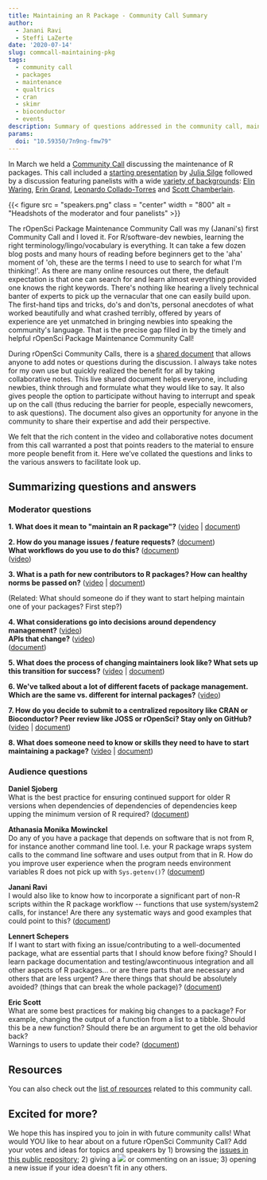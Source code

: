 ```yaml
---
title: Maintaining an R Package - Community Call Summary
author:
  - Janani Ravi
  - Steffi LaZerte
date: '2020-07-14'
slug: commcall-maintaining-pkg
tags:
  - community call
  - packages
  - maintenance
  - qualtrics
  - cran
  - skimr
  - bioconductor
  - events
description: Summary of questions addressed in the community call, maintaining R packages
params:
  doi: "10.59350/7n9ng-fmw79"
---
```


In March we held a [Community Call](/commcalls/2020-03-18/) discussing the maintenance of R packages. 
This call included a [starting presentation](https://speakerdeck.com/juliasilge/maintaining-an-r-package) by [Julia Silge](/author/julia-silge/) followed by a discussion featuring panelists with a wide [variety of backgrounds](/blog/2020/03/04/commcall-mar2020/#speakers): [Elin Waring](/author/elin-waring), [Erin Grand](/author/erin-grand), [Leonardo Collado-Torres](/author/leonardo-collado-torres) and [Scott Chamberlain](/author/scott-chamberlain).  

{{< figure src = "speakers.png" class = "center" width = "800" alt = "Headshots of the moderator and four panelists" >}}

The rOpenSci Package Maintenance Community Call was my (Janani's) first Community Call and I loved it. 
For R/software-dev newbies, learning the right terminology/lingo/vocabulary is everything. 
It can take a few dozen blog posts and many hours of reading before beginners get to the 'aha' moment of 'oh, these are the terms I need to use to search for what I'm thinking!'. 
As there are many online resources out there, the default expectation is that one can search for and learn almost everything provided one knows the right keywords. 
There's nothing like hearing a lively technical banter of experts to pick up the vernacular that one can easily build upon. 
The first-hand tips and tricks, do's and don'ts, personal anecdotes of what worked beautifully and what crashed terribly, offered by years of experience are yet unmatched in bringing newbies into speaking the community's language. 
That is the precise gap filled in by the timely and helpful rOpenSci Package Maintenance Community Call!

During rOpenSci Community Calls, there is a [shared document](https://docs.google.com/document/d/1KvuVNU4ICE_FHvJMAfKns_pZnOt_1cgJ4wokxGGuDaE/) that allows anyone to add notes or questions during the discussion. 
I always take notes for my own use but quickly realized the benefit for all by taking collaborative notes.
This live shared document helps everyone, including newbies, think through and formulate what they would like to say. 
It also gives people the option to participate without having to interrupt and speak up on the call (thus reducing the barrier for people, especially newcomers, to ask questions). 
The document also gives an opportunity for anyone in the community to share their expertise and add their perspective. 

We felt that the rich content in the video and collaborative notes document from this call warranted a post that points readers to the material to ensure more people benefit from it. Here we’ve collated the questions and links to the various answers to facilitate look up.

## Summarizing questions and answers

### Moderator questions

**1. What does it mean to  "maintain an R package"?**
([video](https://vimeo.com/399048757#t=17m01s) | [document](https://docs.google.com/document/d/1KvuVNU4ICE_FHvJMAfKns_pZnOt_1cgJ4wokxGGuDaE/edit#heading=h.w8lncwza4rft))

**2. How do you manage issues / feature requests?** ([document](https://docs.google.com/document/d/1KvuVNU4ICE_FHvJMAfKns_pZnOt_1cgJ4wokxGGuDaE/edit#heading=h.89gqj51qdulg))  
**What workflows do you use to do this?** ([document](https://docs.google.com/document/d/1KvuVNU4ICE_FHvJMAfKns_pZnOt_1cgJ4wokxGGuDaE/edit#heading=h.ccqqertq2gox))  
([video](https://vimeo.com/399048757#t=22m04s))

**3. What is a path for new contributors to R packages? How can healthy norms be passed on?**
([video](https://vimeo.com/399048757#t=30m25s) | [document](https://docs.google.com/document/d/1KvuVNU4ICE_FHvJMAfKns_pZnOt_1cgJ4wokxGGuDaE/edit#heading=h.iasdrvr3cnko))

(Related: What should someone do if they want to start helping maintain one of your packages? First step?)


**4. What considerations go into decisions around dependency management?** ([video](https://vimeo.com/399048757#t=33m37s))  
**APIs that change?** ([video](https://vimeo.com/399048757#t=35m45s))    
([document](https://docs.google.com/document/d/1KvuVNU4ICE_FHvJMAfKns_pZnOt_1cgJ4wokxGGuDaE/edit#heading=h.g0dhr5i6flm3))

<!-- **5. What do you consider when other packages depend on your work?** -->
<!-- - [Link to video](https://vimeo.com/399048757#t=) -->
<!-- - [Link to document](https://docs.google.com/document/d/1KvuVNU4ICE_FHvJMAfKns_pZnOt_1cgJ4wokxGGuDaE/edit#heading=h.w8lncwza4rft) -->

**5. What does the process of changing maintainers look like? What sets up this transition for success?**
([video](https://vimeo.com/399048757#t=38m27s) | [document](https://docs.google.com/document/d/1KvuVNU4ICE_FHvJMAfKns_pZnOt_1cgJ4wokxGGuDaE/edit#heading=h.6624x8niikrz))

**6. We've talked about a lot of different facets of package management. Which are the same vs. different for internal packages?** 
([video](https://vimeo.com/399048757#t=41m09s))

**7. How do you decide to submit to a centralized repository like CRAN or Bioconductor? Peer review like JOSS or rOpenSci? Stay only on GitHub?** 
([video](https://vimeo.com/399048757#t=42m43s) | [document](https://docs.google.com/document/d/1KvuVNU4ICE_FHvJMAfKns_pZnOt_1cgJ4wokxGGuDaE/edit#heading=h.ebytpo161oow))

**8. What does someone need to know or skills they need to have to start maintaining a package?**
([video](https://vimeo.com/399048757#t=48m01s) | [document](https://docs.google.com/document/d/1KvuVNU4ICE_FHvJMAfKns_pZnOt_1cgJ4wokxGGuDaE/edit#heading=h.uao03hoinrd0))


### Audience questions

**Daniel Sjoberg**  
What is the best practice for ensuring continued support for older R versions when dependencies of dependencies of dependencies keep upping the minimum version of R required?
([document](https://docs.google.com/document/d/1KvuVNU4ICE_FHvJMAfKns_pZnOt_1cgJ4wokxGGuDaE/edit#heading=h.u6de4rghsnnj))


**Athanasia Monika Mowinckel**  
Do any of you have a package that depends on software that is not from R, for instance another command line tool. 
I.e. your R package wraps system calls to the command line software and uses output from that in R. 
How do you improve user experience when the program needs environment variables R does not pick up with `Sys.getenv()`?
([document](https://docs.google.com/document/d/1KvuVNU4ICE_FHvJMAfKns_pZnOt_1cgJ4wokxGGuDaE/edit#heading=h.5mz42hvitrpf))

**Janani Ravi**  
I would also like to know how to incorporate a significant part of non-R scripts within the R package workflow -- functions that use system/system2 calls, for instance! 
Are there any systematic ways and good examples that could point to this?
([document](https://docs.google.com/document/d/1KvuVNU4ICE_FHvJMAfKns_pZnOt_1cgJ4wokxGGuDaE/edit#heading=h.zgb6oefaddub))


**Lennert Schepers**   
If I want to start with fixing an issue/contributing to a well-documented package, what are essential parts that I should know before fixing? 
Should I learn package documentation and testing/awcontinuous integration and all other aspects of R packages... or are there parts that are necessary and others that are less urgent? 
Are there things that should be absolutely avoided? (things that can break the whole package)?
([document](https://docs.google.com/document/d/1KvuVNU4ICE_FHvJMAfKns_pZnOt_1cgJ4wokxGGuDaE/edit#heading=h.t2hv36r5c6dz))


**Eric Scott**  
What are some best practices for making big changes to a package?
For example, changing the output of a function from a list to a tibble.
Should this be a new function? 
Should there be an argument to get the old behavior back?  
Warnings to users to update their code? 
([document](https://docs.google.com/document/d/1KvuVNU4ICE_FHvJMAfKns_pZnOt_1cgJ4wokxGGuDaE/edit#heading=h.8mnxkd5s2m4e))

## Resources
You can also check out the [list of resources](https://docs.google.com/document/d/1KvuVNU4ICE_FHvJMAfKns_pZnOt_1cgJ4wokxGGuDaE/edit#heading=h.d6sc6cmn6n4) related to this community call.


## Excited for more?
We hope this has inspired you to join in with future community calls!
What would YOU like to hear about on a future rOpenSci Community Call? 
Add your votes and ideas for topics and speakers by 1) browsing the [issues in this public repository](https://github.com/ropensci-org/community-calls); 2) giving a <img src="https://emoji.slack-edge.com/T026GCWK4/thumbsup_all/50096a1020.gif" style = "max-width:20px"> or commenting on an issue; 3) opening a new issue if your idea doesn't fit in any others.
